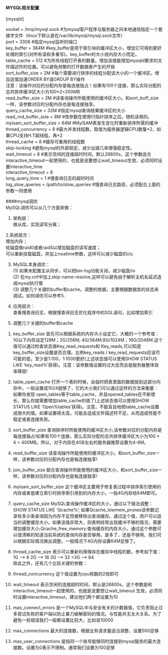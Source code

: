 #### MYSQL相关配置

[mysqld]

socket = /tmp/mysql.sock    #为mysql客户程序与服务器之间本地通信指定一个套接字文件（linux下默认是在/var/lib/mysql/mysql.sock文件）  
port = 3306    #指定mysql监听的端口  
key_buffer = 384M    #key_buffer是用于索引块的缓冲区大小，增加它可得到更好处理的索引(对所有读和多重写)。key_buffer的大小视内存大小而定。   
table_cache = 512   #为所有线程打开表的数量。增加该值能增加mysqld要求的文件描述符的位置。可以避免频繁的打开数据表产生的开销  
sort_buffer_size = 2M    #每个需要进行排序的线程分配该大小的一个缓冲区。增加这值加速ORDER BY或GROUP BY操作      
     注意：该操作对应的分配内存是每连接独占！如果有100个连接，那么实际分配的总共排序缓冲区大小为100*2=200MB   
read_buffer_size = 2M    #读查询操作所能使用的缓冲区大小。和sort_buff_size一样，该参数对应的分配内存也是每连接独享。   
query_cache_size = 32M   #指定mysql查询结果缓冲区的大小   
read_rnd_buffer_size = 8M  #改参数在使用行指针排序之后，随机读用的。   
myisam_sort_buffer_size = 64M #MyISAM表发生变化时重新排序所需的缓冲   
thread_concurrency = 8  #最大并发线程数，取值为服务器逻辑CPU数量\*2，如果CPU支持H.T超线程，再\*2   
thread_cache = 8  #缓存可重用的线程数    
skip-locking    #避免mysql的外部锁定，减少出错几率增强稳定性。   
wait_timeout = 8   #表示空闲的连接超时时间，默认28800s，这个参数适合interactive_timeout一起使用的，也就是说要想让wait_timeout生效，必须同时设置interactive_time   
interactive_timeout = 8   
long_query_time = 1  #慢查询日志的超时时间    
log_slow_queries = /path/to/slow_queries  #慢查询日志路径，必须配合上面的参数一同使用    


####mysql调优   
MySQL调优可以从几个方面来做：   
1. 架构层：    
做从库，实现读写分离；   

2.系统层次：   
增加内存；   
给磁盘做raid0或者raid5以增加磁盘的读写速度；    
可以重新挂载磁盘，并加上noatime参数，这样可以减少磁盘的i/o;     

3. MySQL本身调优：    
(1) 如果未配置主从同步，可以把bin-log功能关闭，减少磁盘i/o    
(2) 在my.cnf中加上skip-name-resolve,这样可以避免由于解析主机名延迟造成mysql执行慢   
(3) 调整几个关键的buffer和cache。调整的依据，主要根据数据库的状态来调试。如何调优可以参考5.   

4. 应用层次：   
查看慢查询日志，根据慢查询日志优化程序中的SQL语句，比如增加索引    

5. 调整几个关键的buffer和cache    
1) key_buffer_size  首先可以根据系统的内存大小设定它，大概的一个参考值：1G以下内存设定128M；2G/256M; 4G/384M;8G/1024M；16G/2048M.这个值可以通过检查状态值Key_read_requests和 Key_reads,可以知道key_buffer_size设置是否合理。比例key_reads / key_read_requests应该尽可能的低，至少是1:100，1:1000更好(上述状态值可以使用SHOW STATUS LIKE ‘key_read%’获得)。注意：该参数值设置的过大反而会是服务器整体效率降低!    

2) table_open_cache 打开一个表的时候，会临时把表里面的数据放到这部分内存中，一般设置成1024就够了，它的大小我们可以通过这样的方法来衡量： 如果你发现 open_tables等于table_cache，并且opened_tables在不断增长，那么你就需要增加table_cache的值了(上述状态值可以使用SHOW STATUS LIKE ‘Open%tables’获得)。注意，不能盲目地把table_cache设置成很大的值。如果设置得太高，可能会造成文件描述符不足，从而造成性能不稳定或者连接失败。    

3) sort_buffer_size 查询排序时所能使用的缓冲区大小,该参数对应的分配内存是每连接独占!如果有100个连接，那么实际分配的总共排序缓冲区大小为100 × 4 = 400MB。所以，对于内存在4GB左右的服务器推荐设置为4-8M。    

4) read_buffer_size 读查询操作所能使用的缓冲区大小。和sort_buffer_size一样，该参数对应的分配内存也是每连接独享!    

5) join_buffer_size 联合查询操作所能使用的缓冲区大小，和sort_buffer_size一样，该参数对应的分配内存也是每连接独享!    

6) myisam_sort_buffer_size 这个缓冲区主要用于修复表过程中排序索引使用的内存或者是建立索引时排序索引用到的内存大小，一般4G内存给64M即可。    

7) query_cache_size MySQL查询操作缓冲区的大小，通过以下做法调整：SHOW STATUS LIKE ‘Qcache%’; 如果Qcache_lowmem_prunes该参数记录有多少条查询因为内存不足而被移除出查询缓存。通过这个值，用户可以适当的调整缓存大小。如果该值非常大，则表明经常出现缓冲不够的情况，需要增加缓存大小;Qcache_free_memory:查询缓存的内存大小，通过这个参数可以很清晰的知道当前系统的查询内存是否够用，是多了，还是不够用，我们可以根据实际情况做出调整。一般情况下4G内存设置64M足够了。    

8) thread_cache_size 表示可以重新利用保存在缓存中线程的数，参考如下值：1G  —> 8 2G  —> 16 3G  —> 32  >3G  —> 64    
除此之外，还有几个比较关键的参数：    

9) thread_concurrency 这个值设置为cpu核数的2倍即可    

10) wait_timeout 表示空闲的连接超时时间，默认是28800s，这个参数是和interactive_timeout一起使用的，也就是说要想让wait_timeout 生效，必须同时设置interactive_timeout，建议他们两个都设置为10     

11) max_connect_errors 是一个MySQL中与安全有关的计数器值，它负责阻止过多尝试失败的客户端以防止暴力破解密码的情况。与性能并无太大关系。为了避免一些错误我们一般都设置比较大，比如说10000    

12) max_connections 最大的连接数，根据业务请求量适当调整，设置500足够     

13) max_user_connections 是指同一个账号能够同时连接到mysql服务的最大连接数。设置为0表示不限制。通常我们设置为100足够      
